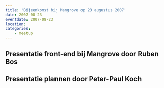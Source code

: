 ```yaml
---
title: 'Bijeenkomst bij Mangrove op 23 augustus 2007'
date: 2007-08-23
eventdate: 2007-08-23
location:
categories:
    - meetup
---
```


## Presentatie front-end bij Mangrove door Ruben Bos

## Presentatie plannen door Peter-Paul Koch
